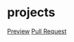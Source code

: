 # projects
[Preview](https://your-name.github.io/your-repo/)
[Pull Request](https://github.com/your-name/your-repo/pull/1/files)
